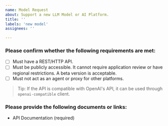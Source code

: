 ```yaml
---
name: Model Request
about: Support a new LLM Model or AI Platform.
title: ''
labels: 'new model'
assignees: ''

---
```


### Please confirm whether the following requirements are met:

- [ ] Must have a REST/HTTP API.
- [ ] Must be publicly accessible. It cannot require application review or have regional restrictions. A beta version is acceptable.
- [ ] Must not act as an agent or proxy for other platforms.

> Tip: If the API is compatible with OpenAI's API, it can be used through `openai-compatible` client.

### Please provide the following documents or links:

- API Documentation (required)